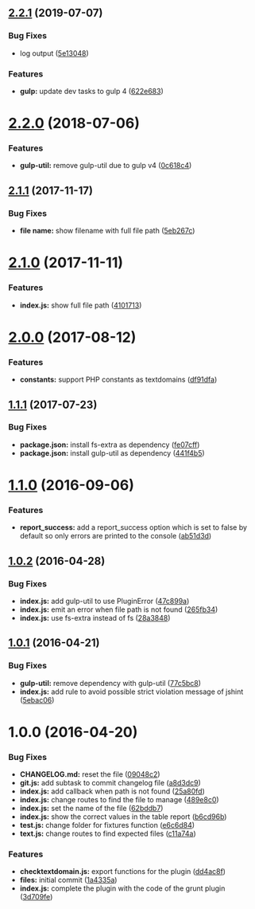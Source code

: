 <a name="2.2.1"></a>
## [2.2.1](https://github.com/felixzapata/gulp-checktextdomain/compare/2.2.0...2.2.1) (2019-07-07)


### Bug Fixes

* log output ([5e13048](https://github.com/felixzapata/gulp-checktextdomain/commit/5e13048))


### Features

* **gulp:** update dev tasks to gulp 4 ([622e683](https://github.com/felixzapata/gulp-checktextdomain/commit/622e683))



<a name="2.2.0"></a>
# [2.2.0](https://github.com/felixzapata/gulp-checktextdomain/compare/2.1.1...2.2.0) (2018-07-06)


### Features

* **gulp-util:** remove gulp-util due to gulp v4  ([0c618c4](https://github.com/felixzapata/gulp-checktextdomain/commit/0c618c4))



<a name="2.1.1"></a>
## [2.1.1](https://github.com/felixzapata/gulp-checktextdomain/compare/2.1.0...2.1.1) (2017-11-17)

### Bug Fixes

* **file name:** show filename with full file path  ([5eb267c](https://github.com/felixzapata/gulp-checktextdomain/commit/5eb267c))


<a name="2.1.0"></a>
# [2.1.0](https://github.com/felixzapata/gulp-checktextdomain/compare/2.0.0...2.1.0) (2017-11-11)


### Features

* **index.js:** show full file path ([4101713](https://github.com/felixzapata/gulp-checktextdomain/commit/4101713))



<a name="2.0.0"></a>
# [2.0.0](https://github.com/felixzapata/gulp-checktextdomain/compare/1.1.1...2.0.0) (2017-08-12)


### Features

* **constants:** support PHP constants as textdomains ([df91dfa](https://github.com/felixzapata/gulp-checktextdomain/commit/df91dfa))



<a name="1.1.1"></a>
## [1.1.1](https://github.com/felixzapata/gulp-checktextdomain/compare/1.0.2...1.1.1) (2017-07-23)


### Bug Fixes

* **package.json:** install fs-extra as dependency ([fe07cff](https://github.com/felixzapata/gulp-checktextdomain/commit/fe07cff))
* **package.json:** install gulp-util as dependency ([441f4b5](https://github.com/felixzapata/gulp-checktextdomain/commit/441f4b5))



<a name="1.1.0"></a>
# [1.1.0](https://github.com/felixzapata/gulp-checktextdomain/compare/1.0.2...v1.1.0) (2016-09-06)


### Features

* **report_success:** add a report_success option which is set to false by default so only errors are printed to the console ([ab51d3d](https://github.com/felixzapata/gulp-checktextdomain/commit/ab51d3d))



<a name="1.0.2"></a>
## [1.0.2](https://github.com/felixzapata/gulp-checktextdomain/compare/1.0.1...v1.0.2) (2016-04-28)


### Bug Fixes

* **index.js:** add gulp-util to use PluginError ([47c899a](https://github.com/felixzapata/gulp-checktextdomain/commit/47c899a))
* **index.js:** emit an error when file path is not found ([265fb34](https://github.com/felixzapata/gulp-checktextdomain/commit/265fb34))
* **index.js:** use fs-extra instead of fs ([28a3848](https://github.com/felixzapata/gulp-checktextdomain/commit/28a3848))



<a name="1.0.1"></a>
## [1.0.1](https://github.com/felixzapata/gulp-checktextdomain/compare/1.0.0...v1.0.1) (2016-04-21)


### Bug Fixes

* **gulp-util:** remove dependency with gulp-util ([77c5bc8](https://github.com/felixzapata/gulp-checktextdomain/commit/77c5bc8))
* **index.js:** add rule to avoid possible strict violation message of jshint ([5ebac06](https://github.com/felixzapata/gulp-checktextdomain/commit/5ebac06))



<a name="1.0.0"></a>
# 1.0.0 (2016-04-20)


### Bug Fixes

* **CHANGELOG.md:** reset the file ([09048c2](https://github.com/felixzapata/gulp-checktextdomain/commit/09048c2))
* **git.js:** add subtask to commit changelog file ([a8d3dc9](https://github.com/felixzapata/gulp-checktextdomain/commit/a8d3dc9))
* **index.js:** add callback when path is not found ([25a80fd](https://github.com/felixzapata/gulp-checktextdomain/commit/25a80fd))
* **index.js:** change routes to find the file to manage ([489e8c0](https://github.com/felixzapata/gulp-checktextdomain/commit/489e8c0))
* **index.js:** set the name of the file ([62bddb7](https://github.com/felixzapata/gulp-checktextdomain/commit/62bddb7))
* **index.js:** show the correct values in the table report ([b6cd96b](https://github.com/felixzapata/gulp-checktextdomain/commit/b6cd96b))
* **test.js:** change folder for fixtures function ([e6c6d84](https://github.com/felixzapata/gulp-checktextdomain/commit/e6c6d84))
* **text.js:** change routes to find expected files ([c11a74a](https://github.com/felixzapata/gulp-checktextdomain/commit/c11a74a))

### Features

* **checktextdomain.js:** export functions for the plugin ([dd4ac8f](https://github.com/felixzapata/gulp-checktextdomain/commit/dd4ac8f))
* **files:** initial commit ([1a4335a](https://github.com/felixzapata/gulp-checktextdomain/commit/1a4335a))
* **index.js:** complete the plugin with the code of the grunt plugin ([3d709fe](https://github.com/felixzapata/gulp-checktextdomain/commit/3d709fe))



